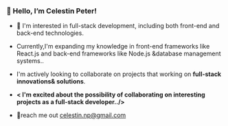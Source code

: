  ### 👋 Hello, I’m Celestin Peter!
- 👀 I'm interested in full-stack development, including both front-end and back-end technologies.
- Currently,I'm expanding my knowledge in front-end frameworks like React.js and back-end frameworks like Node.js
               &database management  systems..
  
- I'm actively looking to collaborate on projects that working on **full-stack innovations& solutions**. 
- **< I'm excited about the possibility of collaborating on interesting projects as a full-stack developer../>**
- 💞️reach me out celestin.np@gmail.com



     




<!---
Celestin-Pet/Celestin-Pet is a ✨ special ✨ repository because its `README.md` (this file) appears on your GitHub profile.
You can click the Preview link to take a look at your changes.
--->
